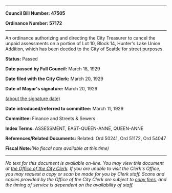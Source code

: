 

********

**Council Bill Number: 47505**
   
**Ordinance Number: 57172**
********

 An ordinance authorizing and directing the City Treasurer to cancel the unpaid assessments on a portion of Lot 10, Block 14, Hunter's Lake Union Addition, which has been deeded to the City of Seattle for street purposes.

**Status:** Passed
   
**Date passed by Full Council:** March 18, 1929
   
**Date filed with the City Clerk:** March 20, 1929
   
**Date of Mayor's signature:** March 20, 1929
   
[(about the signature date)](/~public/approvaldate.htm)
   
   
   
**Date introduced/referred to committee:** March 11, 1929
   
**Committee:** Finance and Streets & Sewers
   
   
**Index Terms:** ASSESSMENT, EAST-QUEEN-ANNE, QUEEN-ANNE

**References/Related Documents:** Related: Ord 50241, Ord 51172, Ord 54047

**Fiscal Note:**_(No fiscal note available at this time)_
********

_No text for this document is available on-line. You may view this document at [the Office of the City Clerk](http://www.seattle.gov/leg/clerk/contactUs.htm). If you are unable to visit the Clerk's Office, you may request a copy or scan be made for you by Clerk staff. Scans and copies provided by the Office of the City Clerk are subject to [copy fees](http://clerk.seattle.gov/~public/clerkfees.htm), and the timing of service is dependent on the availability of staff._

